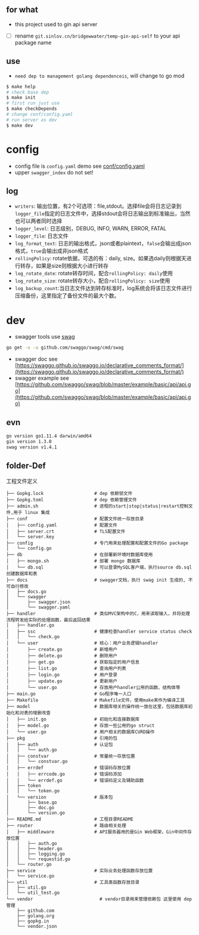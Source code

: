 ## for what

- this project used to gin api server
- [ ] rename `git.sinlov.cn/bridgewwater/temp-gin-api-self` to your api package name

## use

- `need dep to management golang dependenceis`, will change to go mod

```sh
$ make help
# check base dep
$ make init
# first run just use
$ make checkDepends
# change conf/config.yaml
# run server as dev
$ make dev
```

# config

- config file is `config.yaml` demo see [conf/config.yaml](conf/config.yaml)
- upper `swagger_index` do not set!

## log

+ `writers`: 输出位置，有2个可选项：file,stdout。选择file会将日志记录到`logger_file`指定的日志文件中，选择stdout会将日志输出到标准输出，当然也可以两者同时选择
+ `logger_level`: 日志级别，DEBUG, INFO, WARN, ERROR, FATAL
+ `logger_file`: 日志文件
+ `log_format_text`: 日志的输出格式，json或者plaintext，`false`会输出成json格式，`true`会输出成非json格式
+ `rollingPolicy`: rotate依据，可选的有：daily, size。如果选daily则根据天进行转存，如果是size则根据大小进行转存
+ `log_rotate_date`: rotate转存时间，配合`rollingPolicy: daily`使用
+ `log_rotate_size`: rotate转存大小，配合`rollingPolicy: size`使用
+ `log_backup_count`:当日志文件达到转存标准时，log系统会将该日志文件进行压缩备份，这里指定了备份文件的最大个数。

# dev

- swagger tools use [swag](https://github.com/swaggo/swag)
```sh
go get -v -u github.com/swaggo/swag/cmd/swag
```

- swagger doc see [https://swaggo.github.io/swaggo.io/declarative_comments_format/](https://swaggo.github.io/swaggo.io/declarative_comments_format/)
- swagger example see [https://github.com/swaggo/swag/blob/master/example/basic/api/api.go](https://github.com/swaggo/swag/blob/master/example/basic/api/api.go)

## evn

```bash
go version go1.11.4 darwin/amd64
gin version 1.3.0
swag version v1.4.1
```

## folder-Def

工程文件定义

```
├── Gopkg.lock                   # dep 依赖锁文件
├── Gopkg.toml                   # dep 依赖管理文件
├── admin.sh                     # 进程的start|stop|status|restart控制文件,用于 linux 集成
├── conf                         # 配置文件统一存放目录
│   ├── config.yaml              # 配置文件
│   ├── server.crt               # TLS配置文件
│   └── server.key
├── config                       # 专门用来处理配置和配置文件的Go package
│   └── config.go
├── db                           # 在部署新环境时数据库使用
│   ├── mongo.sh                 # 部署 mongo 数据库
│   └── db.sql                   # 可以登录MySQL客户端，执行source db.sql创建数据库和表
├── docs                         # swagger文档，执行 swag init 生成的, 不可自行修改
│   ├── docs.go
│   └── swagger
│       ├── swagger.json
│       └── swagger.yaml
├── handler                      # 类似MVC架构中的C，用来读取输入，并将处理流程转发给实际的处理函数，最后返回结果
│   ├── handler.go
│   ├── ssc                      # 健康检查handler service status check
│   │   └── check.go
│   └── user                     # 核心：用户业务逻辑handler
│       ├── create.go            # 新增用户
│       ├── delete.go            # 删除用户
│       ├── get.go               # 获取指定的用户信息
│       ├── list.go              # 查询用户列表
│       ├── login.go             # 用户登录
│       ├── update.go            # 更新用户
│       └── user.go              # 存放用户handler公用的函数、结构体等
├── main.go                      # Go程序唯一入口
├── Makefile                     # Makefile文件，使用make来作为编译工具
├── model                        # 数据库相关的操作统一放在这里，包括数据库初始化和对表的增删改查
│   ├── init.go                  # 初始化和连接数据库
│   ├── model.go                 # 存放一些公用的go struct
│   └── user.go                  # 用户相关的数据库CURD操作
├── pkg                          # 引用的包
│   ├── auth                     # 认证包
│   │   └── auth.go
│   ├── constvar                 # 常量统一存放位置
│   │   └── constvar.go
│   ├── errdef                   # 错误码存放位置
│   │   ├── errcode.go           # 错误码添加
│   │   └── errdef.go            # 错误码定义及辅助函数
│   ├── token
│   │   └── token.go
│   └── version                  # 版本包
│       ├── base.go
│       ├── doc.go
│       └── version.go
├── README.md                    # 工程目录README
├── router                       # 路由相关处理
│   ├── middleware               # API服务器用的是Gin Web框架，Gin中间件存放位置
│   │   ├── auth.go
│   │   ├── header.go
│   │   ├── logging.go
│   │   └── requestid.go
│   └── router.go
├── service                      # 实际业务处理函数存放位置
│   └── service.go
├── util                         # 工具类函数存放目录
│   ├── util.go
│   └── util_test.go
└── vendor                         # vendor目录用来管理依赖包 这里使用 dep 管理
    ├── github.com
    ├── golang.org
    ├── gopkg.in
    └── vendor.json
```
